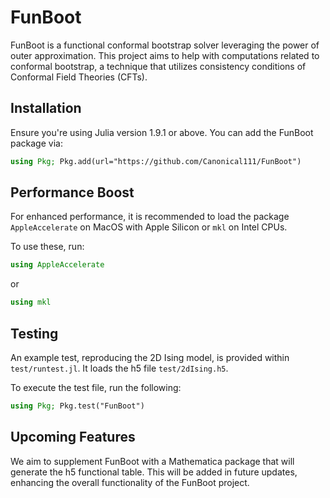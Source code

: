 # FunBoot

FunBoot is a functional conformal bootstrap solver leveraging the power of outer approximation. This project aims to help with computations related to conformal bootstrap, a technique that utilizes consistency conditions of Conformal Field Theories (CFTs).

## Installation

Ensure you're using Julia version 1.9.1 or above. You can add the FunBoot package via:

```julia
using Pkg; Pkg.add(url="https://github.com/Canonical111/FunBoot")
```

## Performance Boost

For enhanced performance, it is recommended to load the package `AppleAccelerate` on MacOS with Apple Silicon or `mkl` on Intel CPUs.

To use these, run:

```julia
using AppleAccelerate
```

or

```julia
using mkl
```

## Testing

An example test, reproducing the 2D Ising model, is provided within `test/runtest.jl`. It loads the h5 file `test/2dIsing.h5`.

To execute the test file, run the following:

```julia
using Pkg; Pkg.test("FunBoot")
```

## Upcoming Features

We aim to supplement FunBoot with a Mathematica package that will generate the h5 functional table. This will be added in future updates, enhancing the overall functionality of the FunBoot project.
```